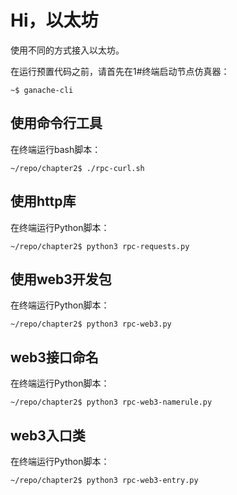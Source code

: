 # Hi，以太坊

使用不同的方式接入以太坊。

在运行预置代码之前，请首先在1#终端启动节点仿真器：

```
~$ ganache-cli
```

## 使用命令行工具

在终端运行bash脚本：

```
~/repo/chapter2$ ./rpc-curl.sh
```

## 使用http库

在终端运行Python脚本：

```
~/repo/chapter2$ python3 rpc-requests.py
```

## 使用web3开发包

在终端运行Python脚本：

```
~/repo/chapter2$ python3 rpc-web3.py
```

## web3接口命名

在终端运行Python脚本：

```
~/repo/chapter2$ python3 rpc-web3-namerule.py
```

## web3入口类

在终端运行Python脚本：

```
~/repo/chapter2$ python3 rpc-web3-entry.py
```
